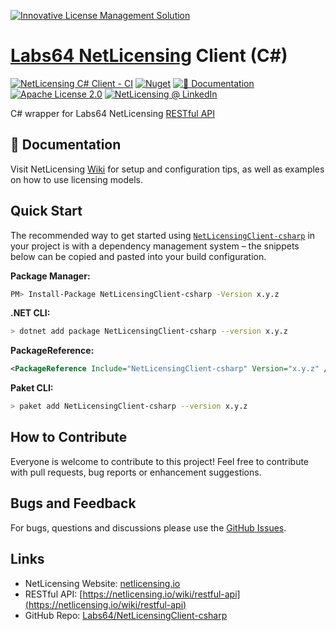 <a href="https://netlicensing.io"><img src="https://netlicensing.io/img/netlicensing-stage-twitter.jpg" alt="Innovative License Management Solution"></a>

# [Labs64 NetLicensing](https://netlicensing.io) Client (C#)

[![NetLicensing C# Client - CI](https://github.com/Labs64/NetLicensingClient-csharp/workflows/NetLicensing%20C%23%20Client%20-%20CI/badge.svg)](https://github.com/Labs64/NetLicensingClient-csharp/actions?query=workflow%3A%22NetLicensing+C%23+Client+-+CI%22)
[![Nuget](https://img.shields.io/nuget/v/NetLicensingClient-csharp)](https://www.nuget.org/packages/NetLicensingClient-csharp/)
[![📖 Documentation](https://img.shields.io/badge/📖%20Documentation-Wiki-AB6543.svg)](https://netlicensing.io/wiki/restful-api)
[![Apache License 2.0](https://img.shields.io/badge/License-Apache%202.0-blue.svg)](https://github.com/Labs64/NetLicensingClient-csharp/blob/master/LICENSE)
[![NetLicensing @ LinkedIn](https://img.shields.io/badge/NetLicensing-0077B5.svg?logo=LinkedIn)](https://www.linkedin.com/showcase/netlicensing)

C# wrapper for Labs64 NetLicensing [RESTful API](https://netlicensing.io/wiki/restful-api)

## 📖 Documentation

Visit NetLicensing [Wiki](https://netlicensing.io/wiki/) for setup and configuration tips, as well as examples on how to use licensing models.

## Quick Start

The recommended way to get started using [`NetLicensingClient-csharp`](https://www.nuget.org/packages/NetLicensingClient-csharp/) in your project is with a dependency management system – the snippets below can be copied and pasted into your build configuration.

**Package Manager:**
```sh
PM> Install-Package NetLicensingClient-csharp -Version x.y.z
```

**.NET CLI:**
```sh
> dotnet add package NetLicensingClient-csharp --version x.y.z
```

**PackageReference:**
```xml
<PackageReference Include="NetLicensingClient-csharp" Version="x.y.z" />
```

**Paket CLI:**
```sh
> paket add NetLicensingClient-csharp --version x.y.z
```

## How to Contribute

Everyone is welcome to contribute to this project!
Feel free to contribute with pull requests, bug reports or enhancement suggestions.

## Bugs and Feedback

For bugs, questions and discussions please use the [GitHub Issues](https://github.com/Labs64/NetLicensingClient-csharp/issues).

## Links

- NetLicensing Website: [netlicensing.io](https://netlicensing.io)
- RESTful API: [https://netlicensing.io/wiki/restful-api](https://netlicensing.io/wiki/restful-api)
- GitHub Repo: [Labs64/NetLicensingClient-csharp](https://github.com/Labs64/NetLicensingClient-csharp)
